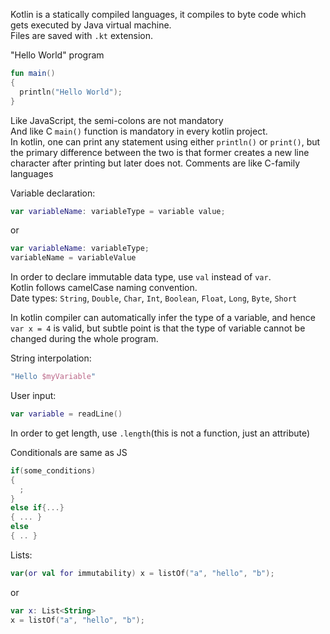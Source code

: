 Kotlin is a statically compiled languages, it compiles to byte code which gets executed by Java virtual machine.   
Files are saved with `.kt` extension.  

"Hello World" program
```kotlin
fun main()
{
  println("Hello World");
}
```
Like JavaScript, the semi-colons are not mandatory  
And like C `main()` function is mandatory in every kotlin project.    
In kotlin, one can print any statement using either `println()` or `print()`, but the primary difference between the two is that former creates a new line
character after printing but later does not.
Comments are like C-family languages  

Variable declaration:
```kotlin
var variableName: variableType = variable value;
```
or 
```kotlin
var variableName: variableType;
variableName = variableValue
```
In order to declare immutable data type, use `val` instead of `var`.  
Kotlin follows camelCase naming convention.  
Date types: `String`, `Double`, `Char`, `Int`, `Boolean`, `Float`, `Long`, `Byte`, `Short`  

In kotlin compiler can automatically infer the type of a variable, and hence `var x = 4` is valid, but subtle point is that the type of variable cannot be changed during the whole program.  

String interpolation: 
```kotlin
"Hello $myVariable"
```   
User input: 
```kotlin
var variable = readLine()
```

In order to get length, use `.length`(this is not a function, just an attribute)


Conditionals are same as JS

```kotlin
if(some_conditions)
{
  ;
}
else if{...}
{ ... }
else
{ .. }
```

Lists:
```kotlin
var(or val for immutability) x = listOf("a", "hello", "b");
```
or
```kotlin
var x: List<String>
x = listOf("a", "hello", "b");
```

